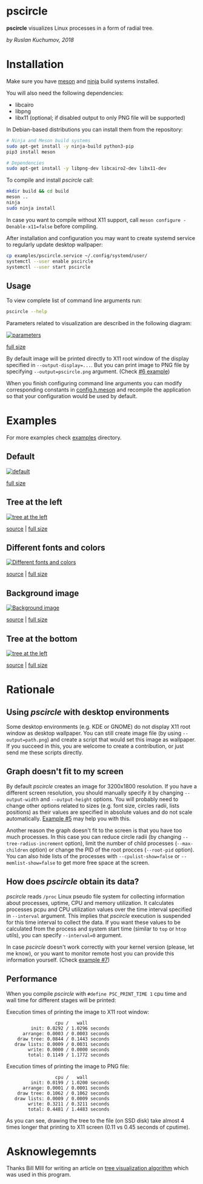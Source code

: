 # pscircle 
**pscircle** visualizes Linux processes in a form of radial tree.

*by Ruslan Kuchumov, 2018*

# Installation

Make sure you have [meson](http://mesonbuild.com/Getting-meson.html) and [ninja](https://ninja-build.org/) build systems installed.

You will also need the following dependencies:

*  libcairo
*  libpng
*  libx11 (optional; if disabled output to only PNG file will be supported)

In Debian-based distributions you can install them from the repository:

```bash
# Ninja and Meson build systems
sudo apt-get install -y ninja-build python3-pip
pip3 install meson

# Dependencies
sudo apt-get install -y libpng-dev libcairo2-dev libx11-dev
```

To compile and install *pscircle* call:

```bash
mkdir build && cd build
meson ..
ninja
sudo ninja install
```

In case you want to compile without X11 support, call `meson configure -Denable-x11=false` before compiling.

After installation and configuration you may want to create systemd service to regularly update desktop wallpaper:

```bash
cp examples/pscircle.service ~/.config/systemd/user/
systemctl --user enable pscircle
systemctl --user start pscircle
```

## Usage

To view complete list of command line arguments run:

```bash
pscircle --help
```

Parameters related to visualization are described in the following diagram:

[![parameters](docs/parameters-small.png)](docs/parameters.png)

[full size](docs/parameters.png)

By default image will be printed directly to X11 root window of the display specified in `--output-display=...`. But you can print image to PNG file by specifying `--output=pscircle.png` argument. (Check [#6 example](examples/06-output-to-image.sh))

When you finish configuring command line arguments you can modify corresponding constants in [config.h.meson](config.h.meson) and recompile the application so that your configuration would be used by default.

# Examples

For more examples check [examples](examples/) directory.

## Default

[![default](docs/default-small.png)](docs/default.png)

[full size](docs/default.png)

## Tree at the left

[![tree at the left](docs/01-left-small.png)](docs/parameters.png)

[source](examples/01-left.sh) | [full size](docs/parameters.png)

## Different fonts and colors

[![Different fonts and colors](docs/02-colors-small.png)](docs/02-colors.png)

[source](examples/02-colors.sh) | [full size](docs/02-colors.png)

## Background image

[![Background image](docs/03-background-small.png)](docs/03-background.png)

[source](examples/03-background.sh) | [full size](docs/03-background.png)

## Tree at the bottom

[![tree at the left](docs/04-bottom-small.png)](docs/04-bottom.png)

[source](examples/04-bottom.sh) | [full size](docs/04-bottom.png)

# Rationale 

## Using *pscircle* with desktop environments

Some desktop environments (e.g. KDE or GNOME) do not display X11 root window as desktop wallpaper. You can still create image file (by using `--output=path.png`) and create a script that would set this image as wallpaper. If you succeed in this, you are welcome to create a contribution, or just send me these scripts directly.

## Graph doesn't fit to my screen

By default *pscircle* creates an image for 3200x1800 resolution. If you have a different screen resolution, you should manually specify it by changing `--output-width` and `--output-height` options. You will probably need to change other options related to sizes (e.g. font size, circles radii, lists positions) as their values are specified in absolute values and do not scale automatically. [Example #5](examples/05-1440x900-res.sh) may help you with this.

Another reason the graph doesn't fit to the screen is that you have too much processes. In this case you can reduce circle radii (by changing `--tree-radius-increment` option), limit the number of child processes (`--max-children` option) or change the PID of the root procces (`--root-pid` option). You can also hide lists of the processes with `--cpulist-show=false` or `--memlist-show=false` to get more free space at the screen.

## How does *pscircle* obtain its data?

*pscircle* reads `/proc` Linux pseudo file system for collecting information about processes, uptime, CPU and memory utilization. It calculates processes pcpu and CPU utilization values over the time interval specified in `--interval` argument. This implies that *pscircle* execution is suspended for this time interval to collect the data. If you want these values to be calculated from the process and system start time (similar to `top` or `htop` utils), you can specify `--interval=0` argument.

In case *pscircle* doesn't work correctly with your kernel version (please, let me know), or you want to monitor remote host you can provide this information yourself. (Check [example #7](examples/07-no-proc-fs.sh))

## Performance

When you compile *pscircle* with `#define PSC_PRINT_TIME 1` cpu time and wall time for different stages will be printed:

Execution times of printing the image to X11 root window:

```
                  cpu /   wall 
         init: 0.0292 / 1.0296 seconds
      arrange: 0.0003 / 0.0003 seconds
    draw tree: 0.0844 / 0.1443 seconds
   draw lists: 0.0009 / 0.0031 seconds
        write: 0.0000 / 0.0000 seconds
        total: 0.1149 / 1.1772 seconds
```

Execution times of printing the image to PNG file:

```
                  cpu /   wall 
         init: 0.0199 / 1.0200 seconds
      arrange: 0.0001 / 0.0001 seconds
    draw tree: 0.1062 / 0.1062 seconds
   draw lists: 0.0009 / 0.0009 seconds
        write: 0.3211 / 0.3211 seconds
        total: 0.4481 / 1.4483 seconds
```

As you can see, drawing the tree to the file (on SSD disk) take almost 4 times longer that printing to X11 screen (0.11 vs 0.45 seconds of cputime). 

# Asknowlegemnts

Thanks Bill MIll for writing an article on [tree visualization algorithm](https://llimllib.github.io/pymag-trees/) which was used in this program.
